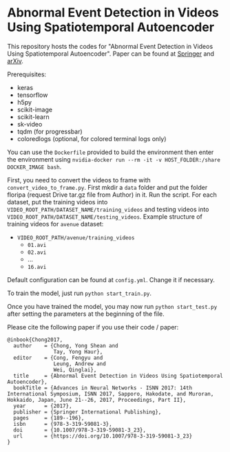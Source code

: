 # Abnormal Event Detection in Videos Using Spatiotemporal Autoencoder
This repository hosts the codes for "Abnormal Event Detection in Videos Using Spatiotemporal Autoencoder".
Paper can be found at [Springer](https://link.springer.com/chapter/10.1007/978-3-319-59081-3_23) and [arXiv](https://arxiv.org/abs/1701.01546).

Prerequisites:
- keras
- tensorflow
- h5py
- scikit-image
- scikit-learn
- sk-video
- tqdm (for progressbar)
- coloredlogs (optional, for colored terminal logs only)

You can use the `Dockerfile` provided to build the environment then enter the environment using `nvidia-docker run --rm -it -v HOST_FOLDER:/share DOCKER_IMAGE bash`.

First, you need to convert the videos to frame with `convert_video_to_frame.py`. First mkdir a `data` folder and put the folder floripa (request Drive tar.gz file from Author) in it. Run the script. For each dataset, put the training videos into `VIDEO_ROOT_PATH/DATASET_NAME/training_videos` and testing videos into `VIDEO_ROOT_PATH/DATASET_NAME/testing_videos`. Example structure of training videos for `avenue` dataset:
- `VIDEO_ROOT_PATH/avenue/training_videos`
  - `01.avi`
  - `02.avi`
  - ...
  - `16.avi`

Default configuration can be found at `config.yml`. Change it if necessary. 

To train the model, just run `python start_train.py`.

Once you have trained the model, you may now run `python start_test.py` after setting the parameters at the beginning of the file.

Please cite the following paper if you use their code / paper:
```
@inbook{Chong2017,
  author    = {Chong, Yong Shean and
               Tay, Yong Haur},
  editor    = {Cong, Fengyu and
               Leung, Andrew and
               Wei, Qinglai},
  title     = {Abnormal Event Detection in Videos Using Spatiotemporal Autoencoder},
  bookTitle = {Advances in Neural Networks - ISNN 2017: 14th International Symposium, ISNN 2017, Sapporo, Hakodate, and Muroran, Hokkaido, Japan, June 21--26, 2017, Proceedings, Part II},
  year      = {2017},
  publisher = {Springer International Publishing},
  pages     = {189--196},
  isbn      = {978-3-319-59081-3},
  doi       = {10.1007/978-3-319-59081-3_23},
  url       = {https://doi.org/10.1007/978-3-319-59081-3_23}
}
```
